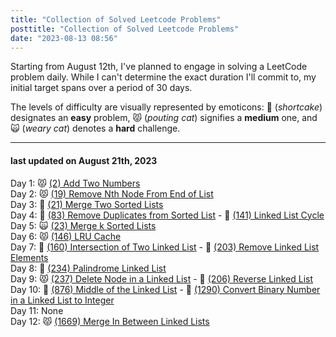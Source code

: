 ```yaml
---
title: "Collection of Solved Leetcode Problems"
posttitle: "Collection of Solved Leetcode Problems"
date: "2023-08-13 08:56"
---
```


Starting from August 12th, I've planned to engage in solving a LeetCode problem daily.
While I can't determine the exact duration I'll commit to, my initial target spans over a period of 30 days.

The levels of difficulty are visually represented by emoticons: 🍰 (_shortcake_) designates an **easy** problem, 😾 (_pouting cat_) signifies a **medium** one, and 🙀 (_weary cat_) denotes a **hard** challenge.

---

#### last updated on August 21th, 2023

Day 1: 😾 [(2) Add Two Numbers](/leetcode/2-add-two-numbers)  
Day 2: 😾 [(19) Remove Nth Node From End of List ](/leetcode/19-remove-nth-node-from-end-of-list)  
Day 3: 🍰 [(21) Merge Two Sorted Lists](/leetcode/21-merge-two-sorted-lists)  
Day 4: 🍰 [(83) Remove Duplicates from Sorted List](/leetcode/83-remove-duplicates-from-sorted-list) - 🍰 [(141) Linked List Cycle](/leetcode/141-linked-list-cycle)  
Day 5: 🙀 [(23) Merge k Sorted Lists](/leetcode/23-merge-k-sorted-lists)  
Day 6: 😾 [(146) LRU Cache](/leetcode/146-lru-cache)  
Day 7: 🍰 [(160) Intersection of Two Linked List](/leetcode/160-intersection-of-two-linked-list) - 🍰 [(203) Remove Linked List Elements](/leetcode/203-remove-linked-list-elements)  
Day 8: 🍰 [(234) Palindrome Linked List](/leetcode/234-palindrome-linked-list)  
Day 9: 😾 [(237) Delete Node in a Linked List](/leetcode/237-delete-node-in-a-linked-list) - 🍰 [(206) Reverse Linked List](/leetcode/206-reverse-linked-list)  
Day 10: 🍰 [(876) Middle of the Linked List](/leetcode/876-middle-of-the-linked-list) - 🍰 [(1290) Convert Binary Number in a Linked List to Integer](/leetcode/1290-convert-binary-number-in-a-linked-list-to-integer)  
Day 11: None  
Day 12: 😾 [(1669) Merge In Between Linked Lists](/leetcode/1669-merge-in-between-linked-lists)

